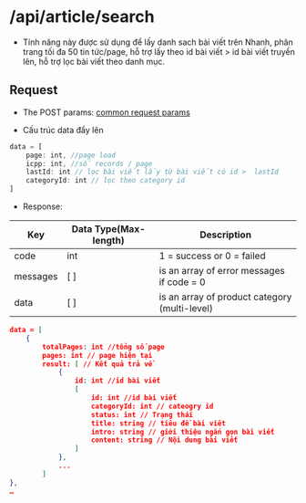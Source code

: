 # /api/article/search 

- Tính năng này được sử dụng để lấy danh sach bài viết trên Nhanh, phân trang tối đa 50 tin tức/page, hỗ trợ lấy theo id bài viết > id bài viết truyền lên, hỗ trợ lọc bài viết theo danh mục.

## Request
- The POST params: [common request params](/api.md#request)

- Cấu trúc data đẩy lên
```js
data = [
	page: int, //page load
	icpp: int, //số records / page
	lastId: int // lọc bài viết lấy từ bài viết có id >  lastId
	categoryId: int // lọc theo category id
]
```
- Response:

Key | Data Type(Max-length) | Description
------- | ------ | -----------
code | int | 1 = success or 0 = failed
messages | [ ] | is an array of error messages if code = 0
data | [ ] | is an array of product category (multi-level)

```json
data = [
	{
		totalPages: int //tổng số page
		pages: int // page hiện tại
		result: [ // Kết quả trả về
			{
				id: int //id bài viết
				[
					id: int //id bài viết
					categoryId: int // cateogry id
					status: int // Trạng thái
					title: string // tiêu đề bài viêt
					intro: string // giới thiệu ngắn gọn bài viết
					content: string // Nội dung bài viết
				]
			},
			...
		]
},
…
```

